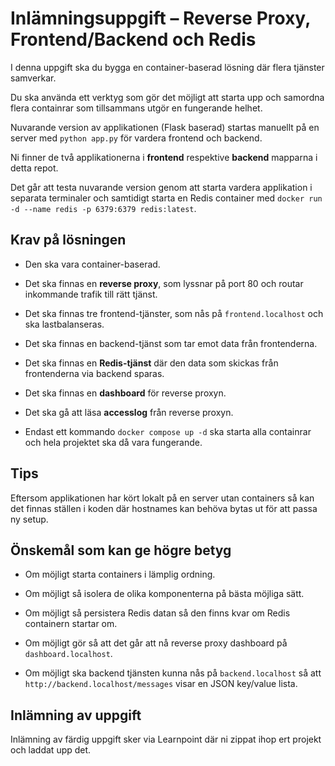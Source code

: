 # Inlämningsuppgift – Reverse Proxy, Frontend/Backend och Redis

I denna uppgift ska du bygga en container-baserad lösning där flera tjänster samverkar.

Du ska använda ett verktyg som gör det möjligt att starta upp och samordna flera containrar som tillsammans utgör en fungerande helhet.

Nuvarande version av applikationen (Flask baserad) startas manuellt på en server med `python app.py` för vardera frontend och backend.

Ni finner de två applikationerna i **frontend** respektive **backend** mapparna i detta repot.

Det går att testa nuvarande version genom att starta vardera applikation i separata terminaler och samtidigt starta en Redis container med `docker run -d --name redis -p 6379:6379 redis:latest`.

## Krav på lösningen

- Den ska vara container-baserad.

- Det ska finnas en **reverse proxy**, som lyssnar på port 80 och routar inkommande trafik till rätt tjänst.

- Det ska finnas tre frontend-tjänster, som nås på `frontend.localhost` och ska lastbalanseras.

- Det ska finnas en backend-tjänst som tar emot data från frontenderna.

- Det ska finnas en **Redis-tjänst** där den data som skickas från frontenderna via backend sparas.

- Det ska finnas en **dashboard** för reverse proxyn.

- Det ska gå att läsa **accesslog** från reverse proxyn.

- Endast ett kommando `docker compose up -d` ska starta alla containrar och hela projektet ska då vara fungerande.

## Tips

Eftersom applikationen har kört lokalt på en server utan containers så kan det finnas ställen i koden där hostnames kan behöva bytas ut för att passa ny setup.

## Önskemål som kan ge högre betyg

- Om möjligt starta containers i lämplig ordning.

- Om möjligt så isolera de olika komponenterna på bästa möjliga sätt.

- Om möjligt så persistera Redis datan så den finns kvar om Redis containern startar om.

- Om möjligt gör så att det går att nå reverse proxy dashboard på `dashboard.localhost`.

- Om möjligt ska backend tjänsten kunna nås på `backend.localhost` så att `http://backend.localhost/messages` visar en JSON key/value lista.

## Inlämning av uppgift

Inlämning av färdig uppgift sker via Learnpoint där ni zippat ihop ert projekt och laddat upp det.

